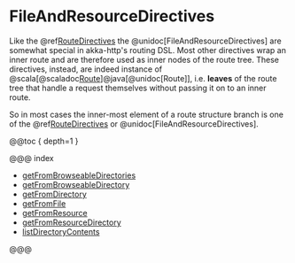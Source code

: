 # FileAndResourceDirectives

Like the @ref[RouteDirectives](../route-directives/index.md) the @unidoc[FileAndResourceDirectives] are somewhat
special in akka-http's routing DSL. Most other directives wrap an inner route and are therefore used as inner nodes of
the route tree. These directives, instead, are indeed instance of @scala[@scaladoc[Route](akka.http.scaladsl.server.index#Route=akka.http.scaladsl.server.RequestContext=%3Escala.concurrent.Future[akka.http.scaladsl.server.RouteResult])]@java[@unidoc[Route]], i.e. **leaves** of the route tree that handle a
request themselves without passing it on to an inner route.

So in most cases the inner-most element of a route structure branch is one of the @ref[RouteDirectives](../route-directives/index.md) or
@unidoc[FileAndResourceDirectives].

@@toc { depth=1 }

@@@ index

* [getFromBrowseableDirectories](getFromBrowseableDirectories.md)
* [getFromBrowseableDirectory](getFromBrowseableDirectory.md)
* [getFromDirectory](getFromDirectory.md)
* [getFromFile](getFromFile.md)
* [getFromResource](getFromResource.md)
* [getFromResourceDirectory](getFromResourceDirectory.md)
* [listDirectoryContents](listDirectoryContents.md)

@@@